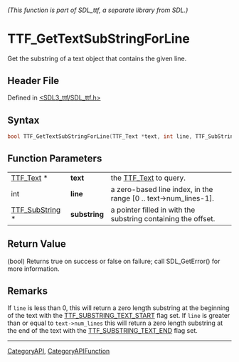 ###### (This function is part of SDL_ttf, a separate library from SDL.)
# TTF_GetTextSubStringForLine

Get the substring of a text object that contains the given line.

## Header File

Defined in [<SDL3_ttf/SDL_ttf.h>](https://github.com/libsdl-org/SDL_ttf/blob/main/include/SDL3_ttf/SDL_ttf.h)

## Syntax

```c
bool TTF_GetTextSubStringForLine(TTF_Text *text, int line, TTF_SubString *substring);
```

## Function Parameters

|                                  |               |                                                                 |
| -------------------------------- | ------------- | --------------------------------------------------------------- |
| [TTF_Text](TTF_Text) *           | **text**      | the [TTF_Text](TTF_Text) to query.                              |
| int                              | **line**      | a zero-based line index, in the range [0 .. text->num_lines-1]. |
| [TTF_SubString](TTF_SubString) * | **substring** | a pointer filled in with the substring containing the offset.   |

## Return Value

(bool) Returns true on success or false on failure; call SDL_GetError() for
more information.

## Remarks

If `line` is less than 0, this will return a zero length substring at the
beginning of the text with the
[TTF_SUBSTRING_TEXT_START](TTF_SUBSTRING_TEXT_START) flag set. If `line` is
greater than or equal to `text->num_lines` this will return a zero length
substring at the end of the text with the
[TTF_SUBSTRING_TEXT_END](TTF_SUBSTRING_TEXT_END) flag set.

----
[CategoryAPI](CategoryAPI), [CategoryAPIFunction](CategoryAPIFunction)

